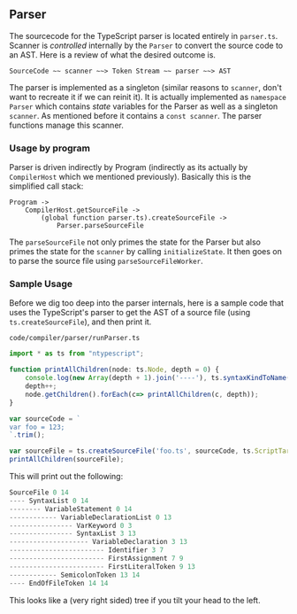 ## Parser
The sourcecode for the TypeScript parser is located entirely in `parser.ts`. Scanner is *controlled* internally by the `Parser` to convert the source code to an AST. Here is a review of what the desired outcome is.

```
SourceCode ~~ scanner ~~> Token Stream ~~ parser ~~> AST
```

The parser is implemented as a singleton (similar reasons to `scanner`, don't want to recreate it if we can reinit it). It is actually implemented as `namespace Parser` which contains *state* variables for the Parser as well as a singleton `scanner`. As mentioned before it contains a `const scanner`. The parser functions manage this scanner.

### Usage by program
Parser is driven indirectly by Program (indirectly as its actually by `CompilerHost` which we mentioned previously). Basically this is the simplified call stack: 

```
Program -> 
    CompilerHost.getSourceFile -> 
        (global function parser.ts).createSourceFile -> 
            Parser.parseSourceFile
```

The `parseSourceFile` not only primes the state for the Parser but also primes the state for the `scanner` by calling `initializeState`. It then goes on to parse the source file using `parseSourceFileWorker`. 

### Sample Usage
Before we dig too deep into the parser internals, here is a sample code that uses the TypeScript's parser to get the AST of a source file (using `ts.createSourceFile`), and then print it.

`code/compiler/parser/runParser.ts`
```ts
import * as ts from "ntypescript";

function printAllChildren(node: ts.Node, depth = 0) {
    console.log(new Array(depth + 1).join('----'), ts.syntaxKindToName(node.kind), node.pos, node.end);
    depth++;
    node.getChildren().forEach(c=> printAllChildren(c, depth));
}

var sourceCode = `
var foo = 123;
`.trim();

var sourceFile = ts.createSourceFile('foo.ts', sourceCode, ts.ScriptTarget.ES5, true);
printAllChildren(sourceFile);
```

This will print out the following: 

```ts
SourceFile 0 14
---- SyntaxList 0 14
-------- VariableStatement 0 14
------------ VariableDeclarationList 0 13
---------------- VarKeyword 0 3
---------------- SyntaxList 3 13
-------------------- VariableDeclaration 3 13
------------------------ Identifier 3 7
------------------------ FirstAssignment 7 9
------------------------ FirstLiteralToken 9 13
------------ SemicolonToken 13 14
---- EndOfFileToken 14 14
```
This looks like a (very right sided) tree if you tilt your head to the left. 
